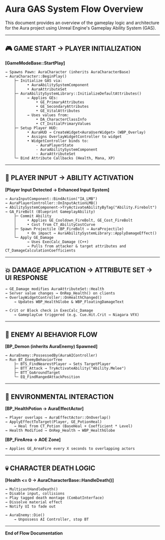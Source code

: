 # Aura GAS System Flow Overview

This document provides an overview of the gameplay logic and architecture for the Aura project using Unreal Engine's Gameplay Ability System (GAS).

---

## 🎮 GAME START → PLAYER INITIALIZATION

**[GameModeBase::StartPlay]**
```
→ Spawns Pawn: AuraCharacter (inherits AuraCharacterBase)
→ AuraCharacter::BeginPlay()
    ├─ Initialize GAS via:
    │     • AuraAbilitySystemComponent
    │     • AuraAttributeSet
    ├─ AuraAbilitySystemLibrary::InitializeDefaultAttributes()
    │     → Applies GEs:
    │         • GE_PrimaryAttributes
    │         • GE_SecondaryAttributes
    │         • GE_VitalAttributes
    │     → Uses values from:
    │         • DA_CharacterClassInfo
    │         • CT_InitialPrimaryValues
    ├─ Setup Player HUD:
    │     • AuraHUD → CreateWidget<AuraUserWidget> (WBP_Overlay)
    │     • Assigns OverlayWidgetController to widget
    │     • WidgetController binds to:
    │         - AuraPlayerState
    │         - AuraAbilitySystemComponent
    │         - AuraAttributeSet
    └─ Bind Attribute Callbacks (Health, Mana, XP)
```

---

## 🧙 PLAYER INPUT → ABILITY ACTIVATION

**[Player Input Detected → Enhanced Input System]**
```
→ AuraInputComponent::BindAction("IA_LMB")
→ AuraPlayerController::OnInputActionLMB()
→ AbilitySystemComponent->TryActivateAbilityByTag("Ability.Firebolt")
→ GA_FireBolt (Blueprint GameplayAbility)
    ├─ Commit Ability
    │     • Applies GE_Cooldown_FireBolt, GE_Cost_FireBolt
    │     • Cost from CT_AbilityCostCurve
    ├─ Spawn Projectile (BP_FireBolt → AuraProjectile)
    │     • On impact → AuraAbilitySystemLibrary::ApplyDamageEffect()
    └─ Apply GE_Damage
          → Uses ExecCalc_Damage (C++)
          → Pulls from attacker & target attributes and CT_DamageCalculationCoefficients
```

---

## 💥 DAMAGE APPLICATION → ATTRIBUTE SET → UI RESPONSE

```
→ GE_Damage modifies AuraAttributeSet::Health
→ Server value changes → OnRep_Health() on clients
→ OverlayWidgetController::OnHealthChanged()
    → Updates WBP_HealthGlobe & WBP_FloatingDamageText

→ Crit or Block check in ExecCalc_Damage
    → GameplayCue triggered (e.g. Cue.Hit.Crit → Niagara VFX)
```

---

## 🧠 ENEMY AI BEHAVIOR FLOW

**[BP_Demon (inherits AuraEnemy) Spawned]**
```
→ AuraEnemy::PossessedBy(AuraAIController)
→ Run BT_EnemyBehaviorTree
    ├─ BTS_FindNearestPlayer → Sets TargetPlayer
    ├─ BTT_Attack → TryActivateAbility("Ability.Melee")
    ├─ BTT_GoAroundTarget
    └─ EQ_FindRangedAttackPosition
```

---

## 🌿 ENVIRONMENTAL INTERACTION

**[BP_HealthPotion → AuraEffectActor]**
```
→ Player overlaps → AuraEffectActor::OnOverlap()
→ ApplyEffectToTarget(Player, GE_PotionHeal)
    → Heal from CT_Potion (BaseHeal + Coefficient * Level)
→ Health Modified → OnRep_Health → WBP_HealthGlobe
```

**[BP_FireArea → AOE Zone]**
```
→ Applies GE_AreaFire every X seconds to overlapping actors
```

---

## 💀 CHARACTER DEATH LOGIC

**[Health <= 0 → AuraCharacterBase::HandleDeath()]**
```
→ MulticastHandleDeath()
→ Disable input, collisions
→ Play tagged death montage (CombatInterface)
→ Dissolve material effect
→ Notify UI to fade out

→ AuraEnemy::Die()
    → Unpossess AI Controller, stop BT
```

---

**End of Flow Documentation**
